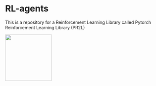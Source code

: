 # RL-agents
This is a repository for a Reinforcement Learning Library called Pytorch Reinforcement Learning Library (PR2L)

<img src="https://github.com/Ianpro1/RL-agents/blob/master/BattleZone.gif" width="150">
